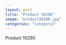 ```yaml
---
layout: post
title: "Product 10290"
image: "product10290.jpg"
categories: "category1"
---
```

Product 10290
